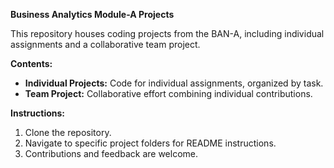 **Business Analytics Module-A Projects**

This repository houses coding projects from the BAN-A, including individual assignments and a collaborative team project.

**Contents:**
- **Individual Projects:** Code for individual assignments, organized by task.
- **Team Project:** Collaborative effort combining individual contributions.

**Instructions:**
1. Clone the repository.
2. Navigate to specific project folders for README instructions.
3. Contributions and feedback are welcome.
